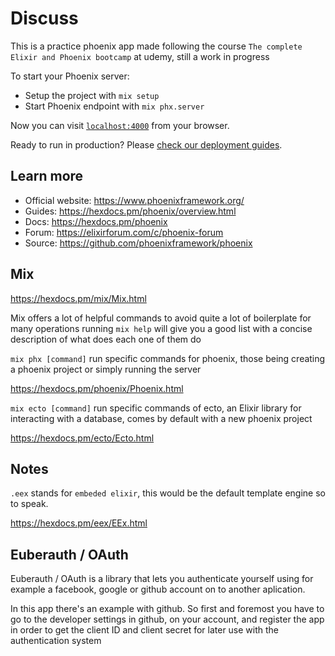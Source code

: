 # Discuss

This is a practice phoenix app made following the course `The complete Elixir and Phoenix bootcamp` at udemy, still a work in progress

To start your Phoenix server:

  * Setup the project with `mix setup`
  * Start Phoenix endpoint with `mix phx.server`

Now you can visit [`localhost:4000`](http://localhost:4000) from your browser.

Ready to run in production? Please [check our deployment guides](https://hexdocs.pm/phoenix/deployment.html).

## Learn more

  * Official website: https://www.phoenixframework.org/
  * Guides: https://hexdocs.pm/phoenix/overview.html
  * Docs: https://hexdocs.pm/phoenix
  * Forum: https://elixirforum.com/c/phoenix-forum
  * Source: https://github.com/phoenixframework/phoenix

## Mix
https://hexdocs.pm/mix/Mix.html

Mix offers a lot of helpful commands to avoid quite a lot of boilerplate for many operations
running `mix help` will give you a good list with a concise description of what does each one of them do

`mix phx [command]` run specific commands for phoenix, those being creating a phoenix project or simply running the server

https://hexdocs.pm/phoenix/Phoenix.html

`mix ecto [command]` run specific commands of ecto, an Elixir library for interacting with a database, comes by default with a new phoenix project

https://hexdocs.pm/ecto/Ecto.html

## Notes
`.eex` stands for `embeded elixir`, this would be the default template engine so to speak.

https://hexdocs.pm/eex/EEx.html


## Euberauth / OAuth
Euberauth / OAuth is a library that lets you authenticate yourself using for example a facebook, google or github account on to another aplication.

In this app there's an example with github. So first and foremost you have to go to the developer settings in github, on your account, and register the app in order to get the client ID and client secret for later use with the authentication system